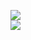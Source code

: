 [![](https://img.shields.io/badge/Made%20With-Github%20Spray-lightgrey.svg?style=for-the-badge&logo=github)](https://github.com/Annihil/github-spray#16534)  
[![](https://i.imgur.com/2DrTn0Z.gif)](https://github.com/Annihil/github-spray)